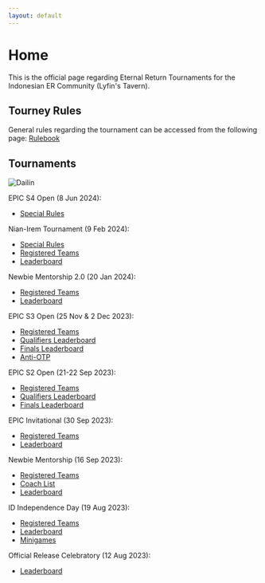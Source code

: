 ```yaml
---
layout: default
---
```


# **Home**

This is the official page regarding Eternal Return Tournaments for the Indonesian ER Community (Lyfin's Tavern).

## Tourney Rules

General rules regarding the tournament can be accessed from the following page: [Rulebook](./rulebook.html)

## Tournaments

![Dailin](https://kanziebub.github.io/SurvivalProtocol/assets/images/EPIC_S4_Dailin.png)

EPIC S4 Open (8 Jun 2024):
- [Special Rules](./EPIC/04/description.md)

Nian-Irem Tournament (9 Feb 2024):
- [Special Rules](./Nian/description.md)
- [Registered Teams](./Nian/teams.md)
- [Leaderboard](./Nian/leaderboard.md)

Newbie Mentorship 2.0 (20 Jan 2024):
- [Registered Teams](./Newbie/02/teams.md)
- [Leaderboard](./Newbie/02/leaderboard.md)

EPIC S3 Open (25 Nov & 2 Dec 2023):
- [Registered Teams](./EPIC/03/teams.md)
- [Qualifiers Leaderboard](./EPIC/03/qualifiers.md)
- [Finals Leaderboard](./EPIC/03/finals.md)
- [Anti-OTP](./EPIC/03/anti-otp.md)

EPIC S2 Open (21-22 Sep 2023): 
- [Registered Teams](./EPIC/02/teams.md)
- [Qualifiers Leaderboard](./EPIC/02/leaderboard.md)
- [Finals Leaderboard](./EPIC/02/finals.md)

EPIC Invitational (30 Sep 2023):
- [Registered Teams](./EPIC/01/teams.md)
- [Leaderboard](./EPIC/01/leaderboard.md)

Newbie Mentorship (16 Sep 2023):
- [Registered Teams](./Newbie/mentorship/teams.md)
- [Coach List](./Newbie/mentorship/coach.md)
- [Leaderboard](./Newbie/mentorship/leaderboard.md)

ID Independence Day (19 Aug 2023):
- [Registered Teams](./IndependenceDay/teams.md)
- [Leaderboard](./IndependenceDay/leaderboard.md)
- [Minigames](./IndependenceDay/minigames.md)

Official Release Celebratory (12 Aug 2023): 
- [Leaderboard](./leaderboard.md)
